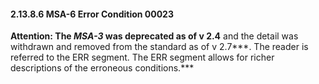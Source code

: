 #### 2.13.8.6 MSA-6 Error Condition 00023

**Attention: The _MSA-3_ was deprecated as of v 2.4** and the detail was withdrawn and removed from the standard as of v 2.7***. The reader is referred to the ERR segment. The ERR segment allows for richer descriptions of the erroneous conditions.***
